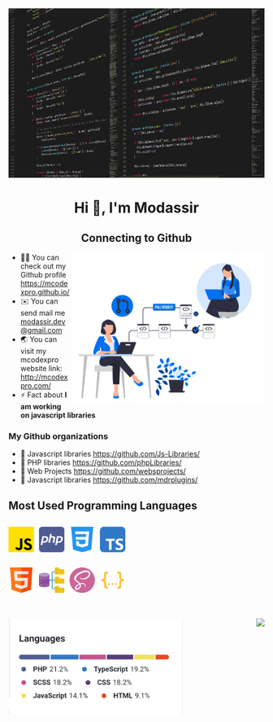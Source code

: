 <img src="./images/banner.png" height="333" style="width:100%" draggable="false">
<h1 align="center">Hi 👋, I'm Modassir</h1>
<h2 align="center">Connecting to Github</h2>

<img align="right" src="./images/pull.png" height="300">
<ul>
  <li>👨‍💻 You can check out my Github profile <a href="https://mcodexpro.github.io/">https://mcodexpro.github.io/</a></li>
  <li>✉️ You can send mail me <a href="modassir.dev@gmail.com">modassir.dev@gmail.com</a></li>
  <li>🌏 You can visit my mcodexpro website link: <a  href="http://mcodexpro.com/">http://mcodexpro.com/</a>
  <li>⚡ Fact about <strong>I am working on javascript libraries</strong></li>
</ul>
<h3>My Github organizations</h3>
<ul>
  <li>🔗 Javascript libraries <a href="https://github.com/Js-Libraries/">https://github.com/Js-Libraries/</a></li>
  <li>🔗 PHP libraries <a href="https://github.com/phpLibraries/">https://github.com/phpLibraries/</a></li>
  <li>🔗 Web Projects <a href="https://github.com/websprojects/">https://github.com/websprojects/</a></li>
  <li>🔗 Javascript libraries <a href="https://github.com/mdrplugins/">https://github.com/mdrplugins/</a></li>
</ul>

<h2>Most Used Programming Languages<h2>
<div>
  <img src="./images/js.png" width="50" height="50" draggable="false">&nbsp;
  <img src="./images/php.png" width="50" height="50" draggable="false">&nbsp;
  <img src="./images/css.png" width="50" height="50" draggable="false">&nbsp;
  <img src="./images/ts.svg" width="50" height="50" draggable="false">&nbsp;
</div>
<br />
<div>
  <img src="./images/html.png" width="50" height="50" draggable="false">&nbsp;
  <img src="./images/database.png" width="50" height="50" draggable="false">&nbsp;
  <img src="./images/sass.png" width="50" height="50" draggable="false">&nbsp;
  <img src="./images/json.svg" width="50" height="50" draggable="false">&nbsp;
</div>
<br />
  <h4></h4>
<div align="right">
  <img src="./images/lang.jpg" width="343" align="left" draggable="false">
  <img src="./images/code-coding.gif" width="323" draggable="false">
</div>
